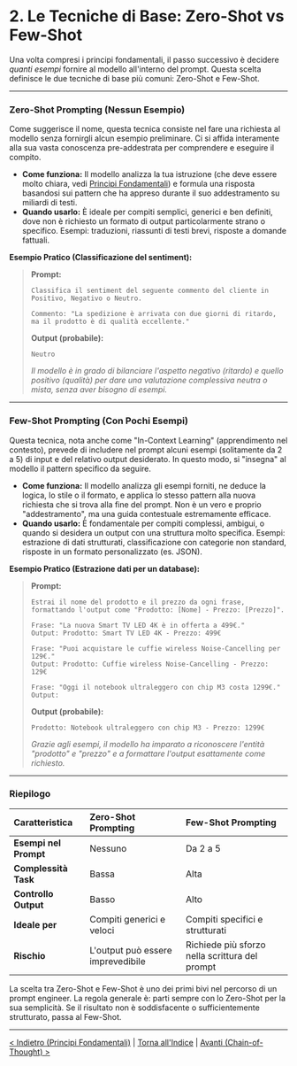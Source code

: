 # 2. Le Tecniche di Base: Zero-Shot vs Few-Shot

Una volta compresi i principi fondamentali, il passo successivo è decidere *quanti esempi* fornire al modello all'interno del prompt. Questa scelta definisce le due tecniche di base più comuni: Zero-Shot e Few-Shot.

---

### Zero-Shot Prompting (Nessun Esempio)

Come suggerisce il nome, questa tecnica consiste nel fare una richiesta al modello senza fornirgli alcun esempio preliminare. Ci si affida interamente alla sua vasta conoscenza pre-addestrata per comprendere e eseguire il compito.

*   **Come funziona:** Il modello analizza la tua istruzione (che deve essere molto chiara, vedi [Principi Fondamentali](./01-principi-fondamentali.md)) e formula una risposta basandosi sui pattern che ha appreso durante il suo addestramento su miliardi di testi.
*   **Quando usarlo:** È ideale per compiti semplici, generici e ben definiti, dove non è richiesto un formato di output particolarmente strano o specifico. Esempi: traduzioni, riassunti di testi brevi, risposte a domande fattuali.

**Esempio Pratico (Classificazione del sentiment):**

> **Prompt:**
> ```
> Classifica il sentiment del seguente commento del cliente in Positivo, Negativo o Neutro.
> 
> Commento: "La spedizione è arrivata con due giorni di ritardo, ma il prodotto è di qualità eccellente."
> ```
> 
> **Output (probabile):**
> ```
> Neutro
> ```
> *Il modello è in grado di bilanciare l'aspetto negativo (ritardo) e quello positivo (qualità) per dare una valutazione complessiva neutra o mista, senza aver bisogno di esempi.*

---

### Few-Shot Prompting (Con Pochi Esempi)

Questa tecnica, nota anche come "In-Context Learning" (apprendimento nel contesto), prevede di includere nel prompt alcuni esempi (solitamente da 2 a 5) di input e del relativo output desiderato. In questo modo, si "insegna" al modello il pattern specifico da seguire.

*   **Come funziona:** Il modello analizza gli esempi forniti, ne deduce la logica, lo stile o il formato, e applica lo stesso pattern alla nuova richiesta che si trova alla fine del prompt. Non è un vero e proprio "addestramento", ma una guida contestuale estremamente efficace.
*   **Quando usarlo:** È fondamentale per compiti complessi, ambigui, o quando si desidera un output con una struttura molto specifica. Esempi: estrazione di dati strutturati, classificazione con categorie non standard, risposte in un formato personalizzato (es. JSON).

**Esempio Pratico (Estrazione dati per un database):**

> **Prompt:**
> ```
> Estrai il nome del prodotto e il prezzo da ogni frase, formattando l'output come "Prodotto: [Nome] - Prezzo: [Prezzo]".
> 
> Frase: "La nuova Smart TV LED 4K è in offerta a 499€."
> Output: Prodotto: Smart TV LED 4K - Prezzo: 499€
> 
> Frase: "Puoi acquistare le cuffie wireless Noise-Cancelling per 129€."
> Output: Prodotto: Cuffie wireless Noise-Cancelling - Prezzo: 129€
> 
> Frase: "Oggi il notebook ultraleggero con chip M3 costa 1299€."
> Output:
> ```
> 
> **Output (probabile):**
> ```
> Prodotto: Notebook ultraleggero con chip M3 - Prezzo: 1299€
> ```
> *Grazie agli esempi, il modello ha imparato a riconoscere l'entità "prodotto" e "prezzo" e a formattare l'output esattamente come richiesto.*

---

### Riepilogo

| Caratteristica | Zero-Shot Prompting | Few-Shot Prompting |
| :--- | :--- | :--- |
| **Esempi nel Prompt** | Nessuno | Da 2 a 5 |
| **Complessità Task** | Bassa | Alta |
| **Controllo Output** | Basso | Alto |
| **Ideale per** | Compiti generici e veloci | Compiti specifici e strutturati |
| **Rischio** | L'output può essere imprevedibile | Richiede più sforzo nella scrittura del prompt |

La scelta tra Zero-Shot e Few-Shot è uno dei primi bivi nel percorso di un prompt engineer. La regola generale è: parti sempre con lo Zero-Shot per la sua semplicità. Se il risultato non è soddisfacente o sufficientemente strutturato, passa al Few-Shot.

---

[< Indietro (Principi Fondamentali)](./01-principi-fondamentali.md) | [Torna all'Indice](./index.md) | [Avanti (Chain-of-Thought) >](./03-chain-of-thought.md)
